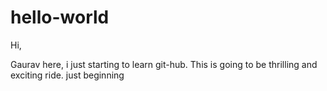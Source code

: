 # hello-world

Hi,

Gaurav here, i just starting to learn git-hub. This is going to be thrilling and exciting ride.
just beginning 
